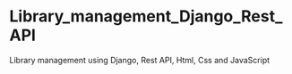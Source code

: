 # Library_management_Django_Rest_API
Library management using Django, Rest API, Html, Css and JavaScript 
